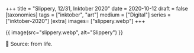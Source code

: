 +++
title = "Slippery, 12/31, Inktober 2020"
date = 2020-10-12
draft =  false
[taxonomies]
tags = ["inktober", "art"]
medium = ["Digital"]
series = ["inktober-2020"]
[extra]
images= ["slippery.webp"]
+++

{{ image(src="slippery.webp", alt="Slippery") }}

🍌 Source: from life.
